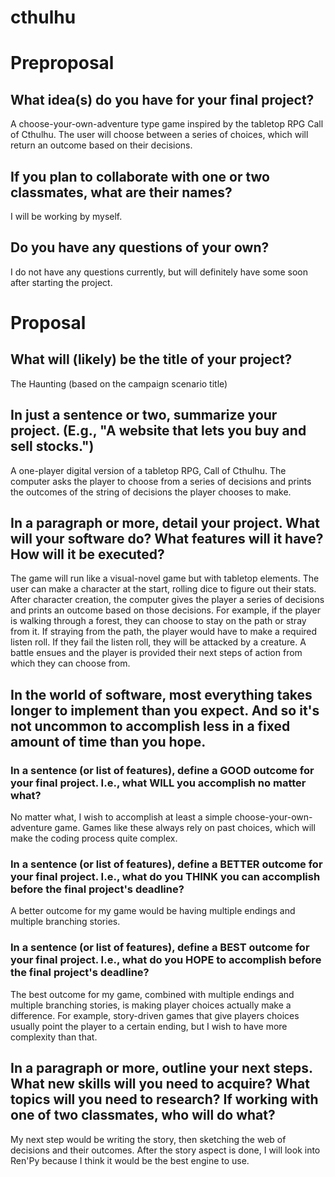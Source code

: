 # cthulhu

# Preproposal

## What idea(s) do you have for your final project?

A choose-your-own-adventure type game inspired by the tabletop RPG Call of Cthulhu. The user will choose between a series of choices, which will return an outcome based on their decisions.

## If you plan to collaborate with one or two classmates, what are their names?

I will be working by myself.

## Do you have any questions of your own?

I do not have any questions currently, but will definitely have some soon after starting the project.

# Proposal

## What will (likely) be the title of your project?

The Haunting (based on the campaign scenario title)

## In just a sentence or two, summarize your project. (E.g., "A website that lets you buy and sell stocks.")

A one-player digital version of a tabletop RPG, Call of Cthulhu. The computer asks the player to choose from a series of decisions and prints the outcomes of the string of decisions the player chooses to make. 

## In a paragraph or more, detail your project. What will your software do? What features will it have? How will it be executed?

The game will run like a visual-novel game but with tabletop elements. The user can make a character at the start, rolling dice to figure out their stats. After character creation, the computer gives the player a series of decisions and prints an outcome based on those decisions. For example, if the player is walking through a forest, they can choose to stay on the path or stray from it. If straying from the path, the player would have to make a required listen roll. If they fail the listen roll, they will be attacked by a creature. A battle ensues and the player is provided their next steps of action from which they can choose from. 

## In the world of software, most everything takes longer to implement than you expect. And so it's not uncommon to accomplish less in a fixed amount of time than you hope.

### In a sentence (or list of features), define a GOOD outcome for your final project. I.e., what WILL you accomplish no matter what?

No matter what, I wish to accomplish at least a simple choose-your-own-adventure game. Games like these always rely on past choices, which will make the coding process quite complex. 

### In a sentence (or list of features), define a BETTER outcome for your final project. I.e., what do you THINK you can accomplish before the final project's deadline?

A better outcome for my game would be having multiple endings and multiple branching stories. 

### In a sentence (or list of features), define a BEST outcome for your final project. I.e., what do you HOPE to accomplish before the final project's deadline?

The best outcome for my game, combined with multiple endings and multiple branching stories, is making player choices actually make a difference. For example, story-driven games that give players choices usually point the player to a certain ending, but I wish to have more complexity than that. 

## In a paragraph or more, outline your next steps. What new skills will you need to acquire? What topics will you need to research? If working with one of two classmates, who will do what?

My next step would be writing the story, then sketching the web of decisions and their outcomes. After the story aspect is done, I will look into Ren'Py because I think it would be the best engine to use. 



